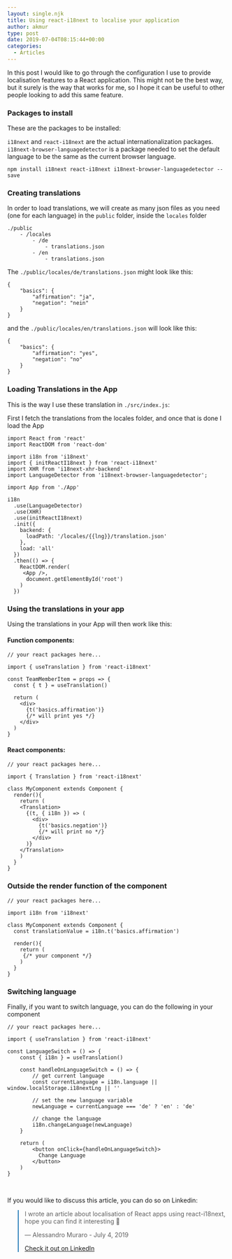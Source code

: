 ```yaml
---
layout: single.njk
title: Using react-i18next to localise your application
author: akmur
type: post
date: 2019-07-04T08:15:44+00:00
categories:
  - Articles
---
```


In this post I would like to go through the configuration I use to provide localisation features to a React application. This might not be the best way, but it surely is the way that works for me, so I hope it can be useful to other people looking to add this same feature.

### Packages to install

These are the packages to be installed:

`i18next` and `react-i18next` are the actual internationalization packages.
`i18next-browser-languagedetector` is a package needed to set the default language to be the same as the current browser language.

```
npm install i18next react-i18next i18next-browser-languagedetector --save
```

### Creating translations

In order to load translations, we will create as many json files as you need (one for each language) in the `public` folder, inside the `locales` folder

```
./public
    - /locales
        - /de
            - translations.json
        - /en
            - translations.json
```

The `./public/locales/de/translations.json` might look like this:

```
{
    "basics": {
        "affirmation": "ja",
        "negation": "nein"
    }
}
```

and the `./public/locales/en/translations.json` will look like this:

```
{
    "basics": {
        "affirmation": "yes",
        "negation": "no"
    }
}
```

### Loading Translations in the App

This is the way I use these translation in `./src/index.js`:

First I fetch the translations from the locales folder, and once that is done I load the App

```
import React from 'react'
import ReactDOM from 'react-dom'

import i18n from 'i18next'
import { initReactI18next } from 'react-i18next'
import XHR from 'i18next-xhr-backend'
import LanguageDetector from 'i18next-browser-languagedetector';

import App from './App'

i18n
  .use(LanguageDetector)
  .use(XHR)
  .use(initReactI18next)
  .init({
    backend: {
      loadPath: '/locales/{{lng}}/translation.json'
    },
    load: 'all'
  })
  .then(() => {
    ReactDOM.render(
     <App />,
      document.getElementById('root')
    )
  })
```

### Using the translations in your app

Using the translations in your App will then work like this:

#### Function components:

```
// your react packages here...

import { useTranslation } from 'react-i18next'

const TeamMemberItem = props => {
  const { t } = useTranslation()

  return (
    <div>
      {t('basics.affirmation')}
      {/* will print yes */}
    </div>
  )
}
```

#### React components:

```
// your react packages here...

import { Translation } from 'react-i18next'

class MyComponent extends Component {
  render(){
    return (
    <Translation>
      {(t, { i18n }) => (
        <div>
          {t('basics.negation')}
          {/* will print no */}
        </div>
      )}
    </Translation>
    )
  }
}
```

### Outside the render function of the component

```
// your react packages here...

import i18n from 'i18next'

class MyComponent extends Component {
  const translationValue = i18n.t('basics.affirmation')

  render(){
    return (
     {/* your component */}
    )
  }
}
```

### Switching language

Finally, if you want to switch language, you can do the following in your component

```
// your react packages here...

import { useTranslation } from 'react-i18next'

const LanguageSwitch = () => {
    const { i18n } = useTranslation()

    const handleOnLanguageSwitch = () => {
        // get current language
        const currentLanguage = i18n.language || window.localStorage.i18nextLng || ''

        // set the new language variable
        newLanguage = currentLanguage === 'de' ? 'en' : 'de'

        // change the language
        i18n.changeLanguage(newLanguage)
    }

    return (
        <button onClick={handleOnLanguageSwitch}>
          Change Language
        </button>
    )
}
```

&nbsp;

If you would like to discuss this article, you can do so on Linkedin:

<blockquote class="blockquote__linkedin data-lang=" style="border-color: #1D77B5;">
  <p dir="ltr" lang="en">
    I wrote an article about localisation of React apps using react-i18next, hope you can find it interesting 🙂
  </p>
  <p>
    — Alessandro Muraro - July 4, 2019
  </p>
  <p>
    <a href="https://www.linkedin.com/feed/update/urn:li:activity:6552470270781739008/">Check it out on LinkedIn</a>
  </p>
</blockquote>

&nbsp;
